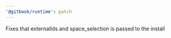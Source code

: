 ```yaml
---
'@gitbook/runtime': patch
---
```


Fixes that externalIds and space_selection is passed to the install
